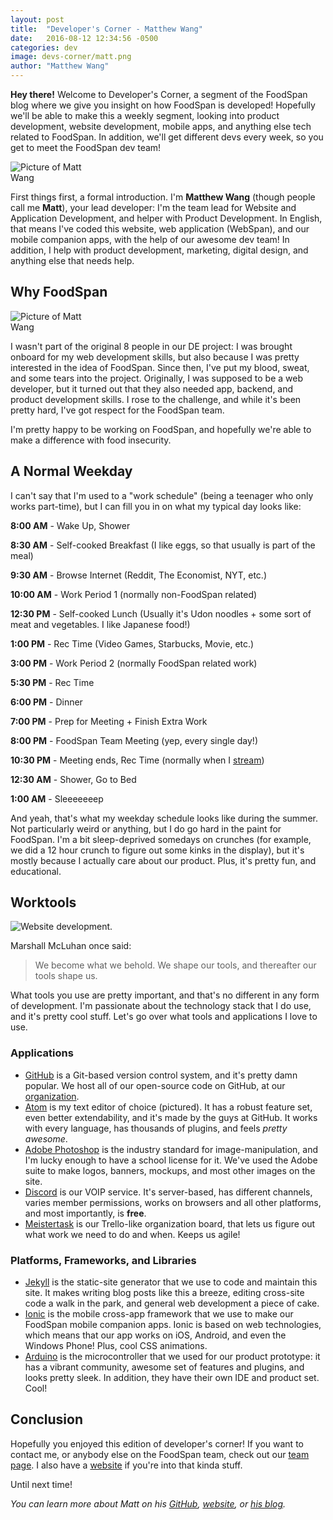 ```yaml
---
layout: post
title:  "Developer's Corner - Matthew Wang"
date:   2016-08-12 12:34:56 -0500
categories: dev
image: devs-corner/matt.png
author: "Matthew Wang"
---
```


**Hey there!** Welcome to Developer's Corner, a segment of the FoodSpan blog where we give you insight on how FoodSpan is developed! Hopefully we'll be able to make this a weekly segment, looking into product development, website development, mobile apps, and anything else tech related to FoodSpan. In addition, we'll get different devs every week, so you get to meet the FoodSpan dev team!

<img class="img-responsive img-circle" src="{{site.baseurl}}/img/team/matt.png" style="max-width:25%;" alt="Picture of Matt Wang" />

First things first, a formal introduction. I'm **Matthew Wang** (though people call me **Matt**), your lead developer: I'm the team lead for Website and Application Development, and helper with Product Development. In English, that means I've coded this website, web application (WebSpan), and our mobile companion apps, with the help of our awesome dev team! In addition, I help with product development, marketing, digital design, and anything else that needs help.

## Why FoodSpan

<img class="img-responsive" src="{{site.baseurl}}/img/logo.png" style="max-width:25%;" alt="Picture of Matt Wang" />

I wasn't part of the original 8 people in our DE project: I was brought onboard for my web development skills, but also because I was pretty interested in the idea of FoodSpan. Since then, I've put my blood, sweat, and some tears into the project. Originally, I was supposed to be a web developer, but it turned out that they also needed app, backend, and product development skills. I rose to the challenge, and while it's been pretty hard, I've got respect for the FoodSpan team.

I'm pretty happy to be working on FoodSpan, and hopefully we're able to make a difference with food insecurity.

## A Normal Weekday

I can't say that I'm used to a "work schedule" (being a teenager who only works part-time), but I can fill you in on what my typical day looks like:

**8:00 AM** - Wake Up, Shower

**8:30 AM** - Self-cooked Breakfast (I like eggs, so that usually is part of the meal)

**9:30 AM** - Browse Internet (Reddit, The Economist, NYT, etc.)

**10:00 AM** - Work Period 1 (normally non-FoodSpan related)

**12:30 PM** - Self-cooked Lunch (Usually it's Udon noodles + some sort of meat and vegetables. I like Japanese food!)

**1:00 PM** - Rec Time (Video Games, Starbucks, Movie, etc.)

**3:00 PM** - Work Period 2 (normally FoodSpan related work)

**5:30 PM** - Rec Time

**6:00 PM** - Dinner

**7:00 PM** - Prep for Meeting + Finish Extra Work

**8:00 PM** - FoodSpan Team Meeting (yep, every single day!)

**10:30 PM** - Meeting ends, Rec Time (normally when I [stream](https://twitch.tv/malsf21))

**12:30 AM** - Shower, Go to Bed

**1:00 AM** - Sleeeeeeep

And yeah, that's what my weekday schedule looks like during the summer. Not particularly weird or anything, but I do go hard in the paint for FoodSpan. I'm a bit sleep-deprived somedays on crunches (for example, we did a 12 hour crunch to figure out some kinks in the display), but it's mostly because I actually care about our product. Plus, it's pretty fun, and educational.

## Worktools

<img class="img-responsive img-thumbnail" src="{{site.baseurl}}/img/blog/matt-dev-1.png" alt="Website development." />

Marshall McLuhan once said:

>We become what we behold. We shape our tools, and thereafter our tools shape us.

What tools you use are pretty important, and that's no different in any form of development. I'm passionate about the technology stack that I do use, and it's pretty cool stuff. Let's go over what tools and applications I love to use.

### Applications

* [GitHub](https://github.com/malsf21) is a Git-based version control system, and it's pretty damn popular. We host all of our open-source code on GitHub, at our [organization](https://github.com/FoodSpan).
* [Atom](https://atom.io/) is my text editor of choice (pictured). It has a robust feature set, even better extendability, and it's made by the guys at GitHub. It works with every language, has thousands of plugins, and feels *pretty awesome*.
* [Adobe Photoshop](http://www.adobe.com/ca/products/photoshop.html) is the industry standard for image-manipulation, and I'm lucky enough to have a school license for it. We've used the Adobe suite to make logos, banners, mockups, and most other images on the site.
* [Discord](https://discordapp.com/) is our VOIP service. It's server-based, has different channels, varies member permissions, works on browsers and all other platforms, and most importantly, is **free**.
* [Meistertask](https://www.meistertask.com) is our Trello-like organization board, that lets us figure out what work we need to do and when. Keeps us agile!

### Platforms, Frameworks, and Libraries

* [Jekyll](https://jekyllrb.com/) is the static-site generator that we use to code and maintain this site. It makes writing blog posts like this a breeze, editing cross-site code a walk in the park, and general web development a piece of cake.
* [Ionic](http://ionic.io/) is the mobile cross-app framework that we use to make our FoodSpan mobile companion apps. Ionic is based on web technologies, which means that our app works on iOS, Android, and even the Windows Phone! Plus, cool CSS animations.
* [Arduino](https://www.arduino.cc/) is the microcontroller that we used for our product prototype: it has a vibrant community, awesome set of features and plugins, and looks pretty sleek. In addition, they have their own IDE and product set. Cool!


## Conclusion

Hopefully you enjoyed this edition of developer's corner! If you want to contact me, or anybody else on the FoodSpan team, check out our [team page]({{site.baseurl}}/team/). I also have a [website](https://matthewwang.me) if you're into that kinda stuff.

Until next time!

*You can learn more about Matt on his [GitHub](https://github.com/malsf21), [website](https://matthewwang.me/), or [his blog](https://blog.matthewwang.me/).*
